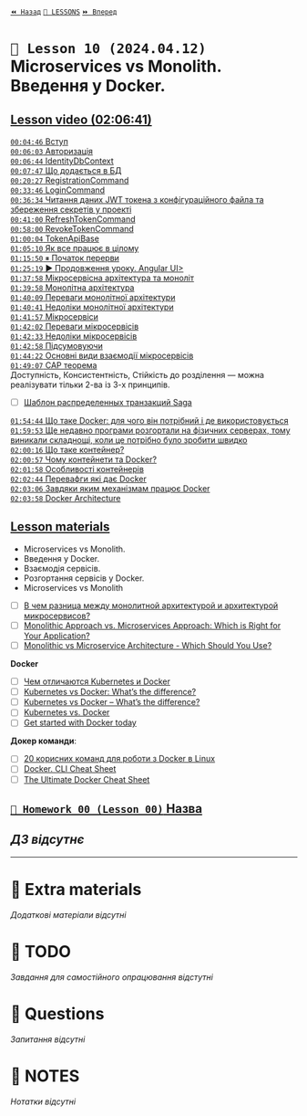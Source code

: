 [`⏪ Назад`](../09/README.md)  [`📗 LESSONS`](../README.md)  [`⏩ Вперед`](../11/README.md)  

# `📗 Lesson 10 (2024.04.12)` Microservices vs Monolith. Введення у Docker.

## [Lesson video (02:06:41)](https://youtu.be/wA_tnC_4k6o)

[`00:04:46` Вступ](https://youtu.be/wA_tnC_4k6o?t=286)  
[`00:06:03` Авторизація](https://youtu.be/wA_tnC_4k6o)  
[`00:06:44` IdentityDbContext](https://youtu.be/wA_tnC_4k6o?t=404)  
[`00:07:47` Що додається в БД](https://youtu.be/wA_tnC_4k6o?t=467)  
[`00:20:27` RegistrationCommand](https://youtu.be/wA_tnC_4k6o?t=1227)  
[`00:33:46` LoginCommand](https://youtu.be/wA_tnC_4k6o?t=2026)  
[`00:36:34` Читання даних JWT токена з конфігураційного файла та збереження секретів у проекті](https://youtu.be/wA_tnC_4k6o?t=2194)  
[`00:41:00` RefreshTokenCommand](https://youtu.be/wA_tnC_4k6o?t=2460)  
[`00:58:00` RevokeTokenCommand](https://youtu.be/wA_tnC_4k6o?t=3480)  
[`01:00:04` TokenApiBase](https://youtu.be/wA_tnC_4k6o?t=3604)  
[`01:05:10` Як все працює в цілому](https://youtu.be/wA_tnC_4k6o?t=3910)  
[`01:15:50` ⏸ Початок перерви](https://youtu.be/wA_tnC_4k6o?t=4550)  
[`01:25:19` ▶️ Продовження уроку. Angular UI>](https://youtu.be/wA_tnC_4k6o?t=5119)  
[`01:37:58` Мікросервісна архітектура та моноліт](https://youtu.be/wA_tnC_4k6o?t=5878)  
[`01:39:58` Монолітна архітектура](https://youtu.be/wA_tnC_4k6o?t=5998)  
[`01:40:09` Переваги монолітної архітектури](https://youtu.be/wA_tnC_4k6o?t=6009)  
[`01:40:41` Недоліки монолітної архітектури](https://youtu.be/wA_tnC_4k6o?t=6041)  
[`01:41:57` Мікросервіси](https://youtu.be/wA_tnC_4k6o?t=6117)  
[`01:42:02` Переваги мікросервісів](https://youtu.be/wA_tnC_4k6o?t=6122)  
[`01:42:33` Недоліки мікросервісів](https://youtu.be/wA_tnC_4k6o?t=6153)  
[`01:42:58` Підсумовуючи](https://youtu.be/wA_tnC_4k6o?t=6178)  
[`01:44:22` Основні види взаємодії мікросервісів](https://youtu.be/wA_tnC_4k6o?t=6262)  
[`01:49:07` CAP теорема](https://youtu.be/wA_tnC_4k6o?t=6547)  
Доступність, Консистентність, Стійкість до розділення — можна реалізувати тільки 2-ва із 3-х принципів.  
- [ ] [Шаблон распределенных транзакций Saga](https://learn.microsoft.com/ru-ru/azure/architecture/reference-architectures/saga/saga)  

[`01:54:44` Що таке Docker: для чого він потрібний і де використовується](https://youtu.be/wA_tnC_4k6o?t=6884)  
[`01:59:53` Ще недавно програми розгортали на фізичних серверах, тому виникали складнощі, коли це потрібно було зробити швидко](https://youtu.be/wA_tnC_4k6o?t=7193)  
[`02:00:16` Що таке контейнер?](https://youtu.be/wA_tnC_4k6o?t=7216)  
[`02:00:57` Чому контейнети та Docker?](https://youtu.be/wA_tnC_4k6o?t=7257)  
[`02:01:58` Особливості контейнерів](https://youtu.be/wA_tnC_4k6o?t=7318)  
[`02:02:44` Перевафги які дає Docker](https://youtu.be/wA_tnC_4k6o?t=7364)  
[`02:03:06` Завдяки яким механізмам працює Docker](https://youtu.be/wA_tnC_4k6o?t=7386)  
[`02:03:58` Docker Architecture](https://youtu.be/wA_tnC_4k6o?t=7438)  

## [Lesson materials](https://lms.ithillel.ua/groups/65a65fe34c3a2d3372eef8ea/lessons/65a65fe44c3a2d3372eef974)

- Microservices vs Monolith.  
- Введення у Docker.  
- Взаємодія сервісів.  
- Розгортання сервісів у Docker.  
- Microservices vs Monolith  

- [ ] [В чем разница между монолитной архитектурой и архитектурой микросервисов?](https://aws.amazon.com/compare/the-difference-between-monolithic-and-microservices-architecture/)  
- [ ] [Monolithic Approach vs. Microservices Approach: Which is Right for Your Application?](https://www.linkedin.com/pulse/monolithic-approach-vs-microservices-which-right-your-majid-sheikh/)  
- [ ] [Monolithic vs Microservice Architecture - Which Should You Use?](https://www.alexhyett.com/monolithic-vs-microservices/)  

**Docker**

- [ ] [Чем отличаются Kubernetes и Docker](https://aws.amazon.com/compare/the-difference-between-kubernetes-and-docker/)  
- [ ] [Kubernetes vs Docker: What’s the difference?](https://www.dynatrace.com/news/blog/kubernetes-vs-docker/)  
- [ ] [Kubernetes vs Docker – What’s the difference?](https://k21academy.com/docker-kubernetes/kubernetes-vs-docker/)  
- [ ] [Kubernetes vs. Docker](https://azure.microsoft.com/en-us/resources/cloud-computing-dictionary/kubernetes-vs-docker)  
- [ ] [Get started with Docker today](https://www.docker.com/blog/docker-and-kubernetes/е)  

**Докер команди**:

- [ ] [20 корисних команд для роботи з Docker в Linux](https://itedu.center/ua/blog/ratings/docker_linux/)  
- [ ] [Docker. CLI Cheat Sheet](https://docs.docker.com/get-started/docker_cheatsheet.pdf)  
- [ ] [The Ultimate Docker Cheat Sheet](https://dockerlabs.collabnix.com/docker/cheatsheet/)  

## [`📕 Homework 00 (Lesson 00)` Назва]()  
*ДЗ відсутнє*
--

---

# 📘 Extra materials

*Додаткові матеріали відсутні*

# 📘 TODO
*Завдання для самостійного опрацювання відстутні*

# 📘 Questions
*Запитання відсутні*

# 📘 NOTES
*Нотатки відсутні*

